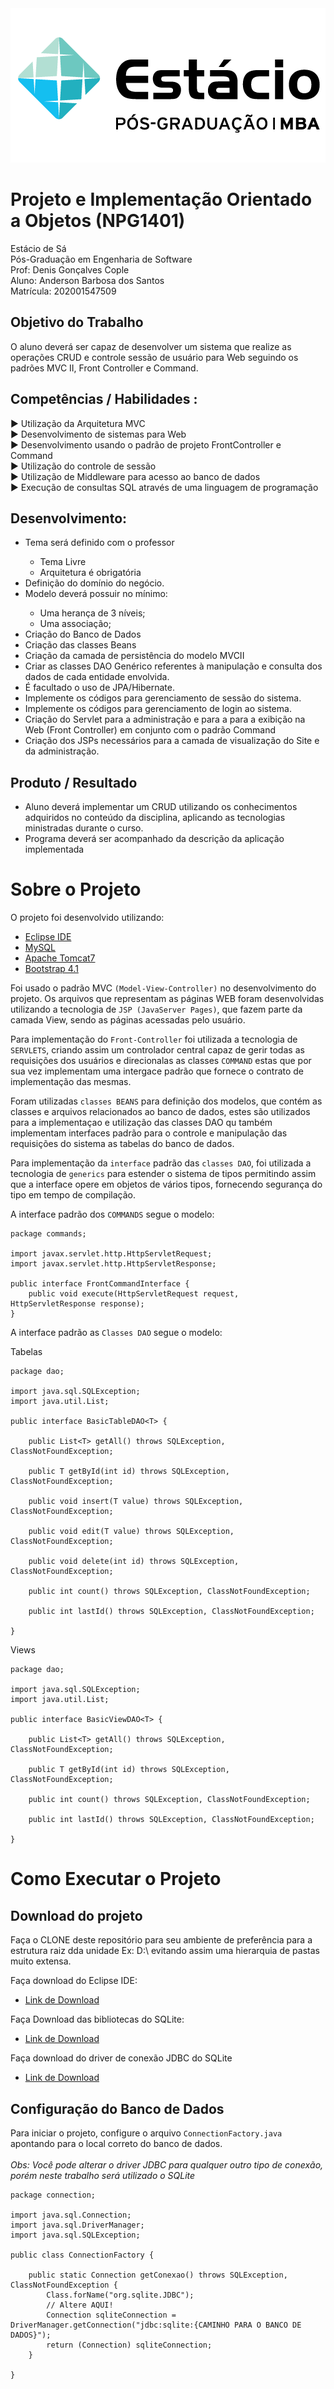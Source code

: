 <img src="https://github.com/dev-anderson-santos/com.supervet/blob/master/WebContent/img/logo_estacio.png">

# Projeto e Implementação Orientado a Objetos (NPG1401)

Estácio de Sá<br/>
Pós-Graduação em Engenharia de Software<br/>
Prof: Denis Gonçalves Cople<br/>
Aluno: Anderson Barbosa dos Santos<br/>
Matrícula: 202001547509

## Objetivo do Trabalho

O aluno deverá ser capaz de desenvolver um sistema que realize as operações CRUD e controle sessão de usuário para Web seguindo os padrões MVC II, Front Controller e Command.

## Competências / Habilidades :

  ► Utilização da Arquitetura MVC<br>
  ► Desenvolvimento de sistemas para Web<br>
  ► Desenvolvimento usando o padrão de projeto FrontController e Command<br>
  ► Utilização do controle de sessão<br>
  ► Utilização de Middleware para acesso ao banco de dados<br>
  ► Execução de consultas SQL através de uma linguagem de programação<br>


## Desenvolvimento:

<ul>
  <li>Tema será definido com o professor</li>
  <ul>
    <li>Tema Livre</li>
    <li>Arquitetura é obrigatória</li>
  </ul>
  <li>Definição do domínio do negócio.</li>
  <li>Modelo deverá possuir no mínimo:</li>
  <ul>
    <li>Uma herança de 3 níveis;</li>
    <li>Uma associação;</li>
  </ul>
  <li>Criação do Banco de Dados</li>
  <li>Criação das classes Beans</li>
  <li>Criação da camada de persistência do modelo MVCII</li>
  <li>Criar as classes DAO Genérico referentes à manipulação e consulta dos dados de cada entidade envolvida.</li>
  <li>É facultado o uso de JPA/Hibernate.</li>
  <li>Implemente os códigos para gerenciamento de sessão do sistema.</li>
  <li>Implemente os códigos para gerenciamento de login ao sistema.</li>
  <li>Criação do Servlet para a administração e para a para a exibição na Web (Front Controller) em conjunto com o padrão Command</li>
  <li>Criação dos JSPs necessários para a camada de visualização do Site e da administração.</li>
</ul>
 
## Produto / Resultado

<ul>
  <li>Aluno deverá implementar um CRUD utilizando os conhecimentos adquiridos no conteúdo da disciplina, aplicando as tecnologias ministradas durante o curso.</li>
  <li>Programa deverá ser acompanhado da descrição da aplicação implementada</li>
</ul>

# Sobre o Projeto

O projeto foi desenvolvido utilizando:

 - [Eclipse IDE](https://www.eclipse.org/downloads/download.php?file=/oomph/epp/2020-03/R/eclipse-inst-win64.exe)
 - [MySQL](https://www.sqlite.org/download.html)
 - [Apache Tomcat7](https://tomcat.apache.org/download-70.cgi)
 - [Bootstrap 4.1](https://getbootstrap.com/docs/4.1/getting-started/introduction/)

Foi usado o padrão MVC `(Model-View-Controller)` no desenvolvimento do projeto. Os arquivos que representam as páginas WEB foram desenvolvidas utilizando a tecnologia de `JSP (JavaServer Pages)`, que fazem parte da camada View, sendo as páginas acessadas pelo usuário.

Para implementação do `Front-Controller` foi utilizada a tecnologia de `SERVLETS`, criando assim um controlador central capaz de gerir todas as requisições dos usuários e direcionalas as classes `COMMAND` estas que por sua vez implementam uma intergace padrão que fornece o contrato de implementação das mesmas.

Foram utilizadas `classes BEANS` para definição dos modelos, que contém as classes e arquivos relacionados ao banco de dados, estes são utilizados para a implementaçao e utilização das classes DAO qu também implementam interfaces padrão para o controle e manipulação das requisições do sistema as tabelas do banco de dados.

Para implementação da `interface` padrão das `classes DAO`, foi utilizada a tecnologia de `generics` para estender o sistema de tipos permitindo assim que a interface opere em objetos de vários tipos, fornecendo segurança do tipo em tempo de compilação.

A interface padrão dos `COMMANDS` segue o modelo:

```
package commands;

import javax.servlet.http.HttpServletRequest;
import javax.servlet.http.HttpServletResponse;

public interface FrontCommandInterface {
	public void execute(HttpServletRequest request, HttpServletResponse response);
}
```
A interface padrão as `Classes DAO` segue o modelo:

Tabelas

```
package dao;

import java.sql.SQLException;
import java.util.List;

public interface BasicTableDAO<T> {

	public List<T> getAll() throws SQLException, ClassNotFoundException;

	public T getById(int id) throws SQLException, ClassNotFoundException;

	public void insert(T value) throws SQLException, ClassNotFoundException;

	public void edit(T value) throws SQLException, ClassNotFoundException;

	public void delete(int id) throws SQLException, ClassNotFoundException;
	
	public int count() throws SQLException, ClassNotFoundException;
	
	public int lastId() throws SQLException, ClassNotFoundException;

}

```

Views

```
package dao;

import java.sql.SQLException;
import java.util.List;

public interface BasicViewDAO<T> {

	public List<T> getAll() throws SQLException, ClassNotFoundException;

	public T getById(int id) throws SQLException, ClassNotFoundException;

	public int count() throws SQLException, ClassNotFoundException;
	
	public int lastId() throws SQLException, ClassNotFoundException;

}
```

# Como Executar o Projeto

## Download do projeto

Faça o CLONE deste repositório para seu ambiente de preferência para a estrutura raiz dda unidade Ex: D:\ evitando assim uma hierarquia de pastas muito extensa.

Faça download do Eclipse IDE:

 - [Link de Download](https://www.eclipse.org/downloads/download.php?file=/oomph/epp/2020-03/R/eclipse-inst-win64.exe")
 
Faça Download das bibliotecas do SQLite: 
 
 - [Link de Download](https://www.sqlite.org/download.html)

Faça download do driver de conexão JDBC do SQLite

 - [Link de Download](https://bitbucket.org/xerial/sqlite-jdbc/downloads/)

## Configuração do Banco de Dados

Para iniciar o projeto, configure o arquivo `ConnectionFactory.java` apontando para o local correto do banco de dados.<br/><br/>
<i>Obs: Você pode alterar o driver JDBC para qualquer outro tipo de conexão, porém neste trabalho será utilizado o SQLite</i><br/>

```
package connection;

import java.sql.Connection;
import java.sql.DriverManager;
import java.sql.SQLException;

public class ConnectionFactory {
	
    public static Connection getConexao() throws SQLException, ClassNotFoundException {
    	Class.forName("org.sqlite.JDBC");
        // Altere AQUI!
    	Connection sqliteConnection = DriverManager.getConnection("jdbc:sqlite:{CAMINHO PARA O BANCO DE DADOS}");
    	return (Connection) sqliteConnection;
    }
	
}
```